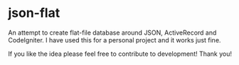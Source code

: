 # json-flat
An attempt to create flat-file database around JSON, ActiveRecord and CodeIgniter.
I have used this for a personal project and it works just fine.

If you like the idea please feel free to contribute to development!
Thank you!
